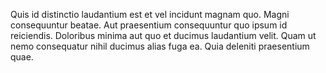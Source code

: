 Quis id distinctio laudantium est et vel incidunt magnam quo. Magni consequuntur beatae. Aut praesentium consequuntur quo ipsum id reiciendis. Doloribus minima aut quo et ducimus laudantium velit. Quam ut nemo consequatur nihil ducimus alias fuga ea. Quia deleniti praesentium quae.